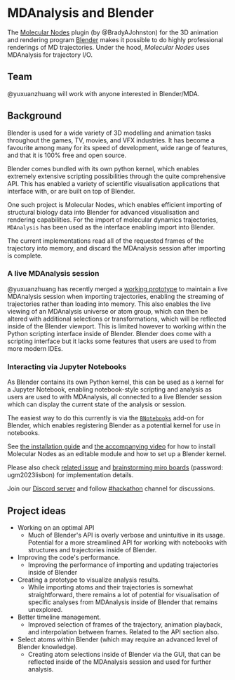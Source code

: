 # MDAnalysis and Blender

The [Molecular Nodes](https://bradyajohnston.github.io/MolecularNodes/) plugin (by
@BradyAJohnston) for the 3D animation and rendering program
[Blender](https://www.blender.org/) makes it possible to do highly professional renderings
of MD trajectories. Under the hood, *Molecular Nodes* uses MDAnalysis for trajectory I/O.

## Team

@yuxuanzhuang will work with anyone interested in Blender/MDA.

## Background

Blender is used for a wide variety of 3D modelling and animation tasks throughout the games,
TV, movies, and VFX industries. It has become a favourite among many for its speed of
development, wide range of features, and that it is 100% free and open source.

Blender comes bundled with its own python kernel, which enables extremely extensive
scripting possibilities through the quite comprehensive API. This has enabled a variety of
scientific visualisation applications that interface with, or are built on top of Blender.

One such project is Molecular Nodes, which enables efficient importing of structural biology
data into Blender for advanced visualisation and rendering capabilities. For the import of
molecular dynamics trajectories, `MDAnalysis` has been used as the interface enabling import
into Blender.

The current implementations read all of the requested frames of the trajectory into
memory, and discard the MDAnalysis session after importing is complete.

### A live MDAnalysis session
@yuxuanzhuang has recently merged a [working
prototype](https://github.com/BradyAJohnston/MolecularNodes/pull/287) to maintain a live
MDAnalysis session when importing trajectories, enabling the streaming of trajectories
rather than loading into memory. This also enables the live viewing of an MDAnalysis
universe or atom group, which can then be altered with additional selections or
transformations, which will be reflected inside of the Blender viewport. This is limited
however to working within the Python scripting interface inside of Blender. Blender does
come with a scripting interface but it lacks some features that users are used to from
more modern IDEs.

### Interacting via Jupyter Notebooks
As Blender contains its own Python kernel, this can be used as a kernel for a Jupyter
Notebook, enabling notebook-style scripting and analysis as users are used to with
MDAnalysis, all connected to a live Blender session which can display the current state of
the analysis or session.

The easiest way to do this currently is via the
[`BNotebooks`](https://github.com/bradyajohnston/BNotebooks) add-on for Blender, which
enables registering Blender as a potential kernel for use in notebooks.

See [the installation guide](./install.md) and [the accompanying video](https://www.youtube.com/watch?v=Lmm7n2ie4rM) for how to install Molecular Nodes as an editable module and how to
set up a Blender kernel.

Please also check [related issue](https://github.com/BradyAJohnston/MolecularNodes/issues/292) and [brainstorming miro boards](https://miro.com/app/board/uXjVMmCOOaw=/?share_link_id=169508825266) (password: ugm2023lisbon) for implementation details.

Join our [Discord server](https://discord.com/invite/sAKgZZnPv4) and follow [#hackathon](https://discord.com/channels/807348386012987462/1152628719354118205) channel for discussions.

## Project ideas

- Working on an optimal API
  - Much of Blender's API is overly verbose and unintuitive in its usage. Potential for a
    more streamlined API for working with notebooks with structures and trajectories inside
    of Blender.
- Improving the code's performance.
  - Improving the performance of importing and updating trajectories inside of Blender
- Creating a prototype to visualize analysis results.
  - While importing atoms and their trajectories is somewhat straightforward, there remains
    a lot of potential for visualisation of specific analyses from MDAnalysis inside of
    Blender that remains unexplored.
- Better timeline management.
  - Improved selection of frames of the trajectory, animation playback, and interpolation
    between frames. Related to the API section also.
- Select atoms within Blender (which may require an advanced level of Blender knowledge).
  - Creating atom selections inside of Blender via the GUI, that can be reflected inside of
    the MDAnalysis session and used for further analysis.
